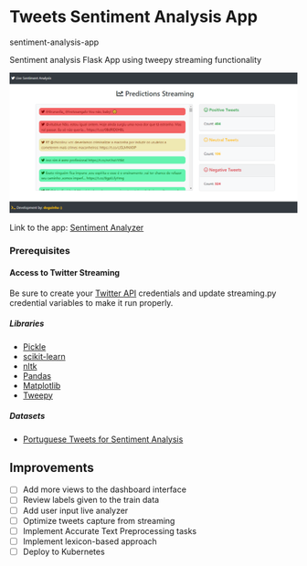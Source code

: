 # Tweets Sentiment Analysis App

sentiment-analysis-app

Sentiment analysis Flask App using tweepy streaming functionality

<img src="https://github.com/vaziozio/sentiment-analysis-app/blob/master/appinterface.png?raw=true">

Link to the app: <a href="http://doug-sentiment-analyzer.mybluemix.net/">Sentiment Analyzer</a>

### Prerequisites

#### Access to Twitter Streaming

Be sure to create your <a href="https://developer.twitter.com/en/docs/basics/authentication/guides/access-tokens.html">Twitter API</a> credentials and update streaming.py credential variables to make it run properly.

##### Libraries

- <a href="https://docs.python.org/2/library/pickle.html#module-pickle" target="_blank">Pickle</a>
- <a href="https://scikit-learn.org/stable/" target="_blank">scikit-learn</a>
- <a href="https://www.nltk.org/">nltk</a>
- <a href="https://pandas.pydata.org/" target="_blank">Pandas</a>
- <a href="https://matplotlib.org/" target="_blank">Matplotlib</a>
- <a href="http://www.tweepy.org/">Tweepy</a>

##### Datasets

- <a href="https://www.kaggle.com/augustop/portuguese-tweets-for-sentiment-analysis">Portuguese Tweets for Sentiment Analysis</a>

## Improvements

- [ ] Add more views to the dashboard interface
- [ ] Review labels given to the train data
- [ ] Add user input live analyzer
- [ ] Optimize tweets capture from streaming
- [ ] Implement Accurate Text Preprocessing tasks
- [ ] Implement lexicon-based approach
- [ ] Deploy to Kubernetes
